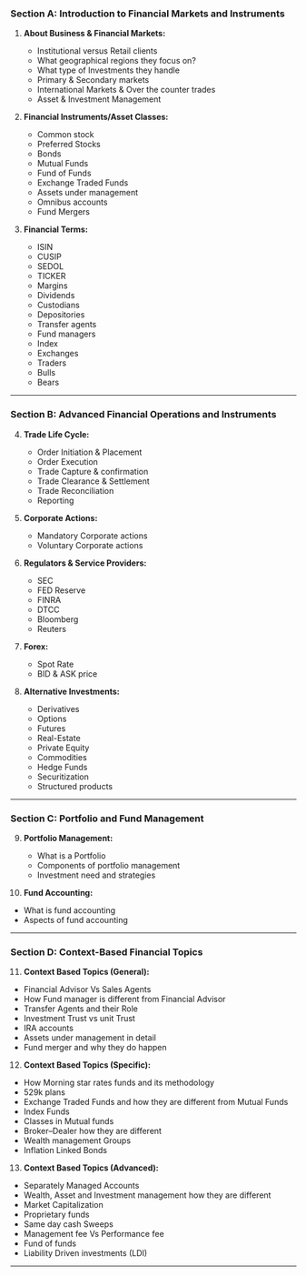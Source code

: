 ### Section A: Introduction to Financial Markets and Instruments

1. **About Business & Financial Markets:**
   - Institutional versus Retail clients
   - What geographical regions they focus on?
   - What type of Investments they handle
   - Primary & Secondary markets
   - International Markets & Over the counter trades
   - Asset & Investment Management

2. **Financial Instruments/Asset Classes:**
   - Common stock
   - Preferred Stocks
   - Bonds
   - Mutual Funds
   - Fund of Funds
   - Exchange Traded Funds
   - Assets under management
   - Omnibus accounts
   - Fund Mergers

3. **Financial Terms:**
   - ISIN
   - CUSIP
   - SEDOL
   - TICKER
   - Margins
   - Dividends
   - Custodians
   - Depositories
   - Transfer agents
   - Fund managers
   - Index
   - Exchanges
   - Traders
   - Bulls
   - Bears

--------------------------------------------------------------

### Section B: Advanced Financial Operations and Instruments

4. **Trade Life Cycle:**
   - Order Initiation & Placement
   - Order Execution
   - Trade Capture & confirmation
   - Trade Clearance & Settlement
   - Trade Reconciliation
   - Reporting

5. **Corporate Actions:**
   - Mandatory Corporate actions
   - Voluntary Corporate actions

6. **Regulators & Service Providers:**
   - SEC
   - FED Reserve
   - FINRA
   - DTCC
   - Bloomberg
   - Reuters

7. **Forex:**
   - Spot Rate
   - BID & ASK price

8. **Alternative Investments:**
   - Derivatives
   - Options
   - Futures
   - Real-Estate
   - Private Equity
   - Commodities
   - Hedge Funds
   - Securitization
   - Structured products

--------------------------------------------------------------

### Section C: Portfolio and Fund Management

9. **Portfolio Management:**
   - What is a Portfolio
   - Components of portfolio management
   - Investment need and strategies

10. **Fund Accounting:**
   - What is fund accounting
   - Aspects of fund accounting

--------------------------------------------------------------

### Section D: Context-Based Financial Topics

11. **Context Based Topics (General):**
   - Financial Advisor Vs Sales Agents
   - How Fund manager is different from Financial Advisor
   - Transfer Agents and their Role
   - Investment Trust vs unit Trust
   - IRA accounts
   - Assets under management in detail
   - Fund merger and why they do happen

12. **Context Based Topics (Specific):**
   - How Morning star rates funds and its methodology
   - 529k plans
   - Exchange Traded Funds and how they are different from Mutual Funds
   - Index Funds
   - Classes in Mutual funds
   - Broker–Dealer how they are different
   - Wealth management Groups
   - Inflation Linked Bonds

13. **Context Based Topics (Advanced):**
   - Separately Managed Accounts
   - Wealth, Asset and Investment management how they are different
   - Market Capitalization
   - Proprietary funds
   - Same day cash Sweeps
   - Management fee Vs Performance fee
   - Fund of funds
   - Liability Driven investments (LDI)

--------------------------------------------------------------
